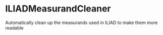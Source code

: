 # ILIADMeasurandCleaner
Automatically clean up the measurands used in ILIAD to make them more readable
